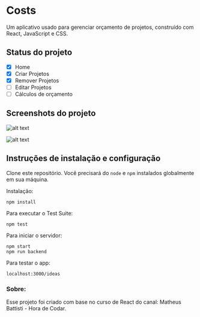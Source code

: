 # Costs

Um aplicativo usado para gerenciar orçamento de projetos, construído com React, JavaScript e CSS.

## Status do projeto
- [x] Home
- [x] Criar Projetos
- [x] Remover Projetos
- [ ] Editar Projetos
- [ ] Cálculos de orçamento

## Screenshots do projeto

![alt text](http://url/to/imagem.png)

![alt text](http://url/to/imagem2.png)

## Instruções de instalação e configuração

Clone este repositório. Você precisará do `node` e `npm` instalados globalmente em sua máquina.

Instalação:

`npm install`  

Para executar o Test Suite:  

`npm test`  

Para iniciar o servidor:

`npm start`  
`npm run backend`

Para testar o app:

`localhost:3000/ideas`  

### Sobre:  

Esse projeto foi criado com base no curso de React do canal: Matheus Battisti - Hora de Codar.